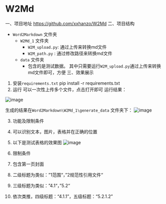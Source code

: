 # W2Md
一、项目地址
https://github.com/xxhanzo/W2Md
二、项目结构
- `Word2Markdown` 文件夹
  - `W2Md_1` 文件夹
    - `W2M_upload.py`: 通过上传来转换md文件
    - `W2M_path.py` : 通过修改路径来转换md文件
  - `data` 文件夹
    - 包含的是测试数据。
其中只需要运行`W2M_upload.py`通过上传来转换md文件即可，方便
三、效果展示
1. 安装`requirements.txt`
pip install -r requirements.txt
2. 运行
可以一次性上传多个文件，点击打开即可
运行结果：

![image](https://github.com/user-attachments/assets/ac47aceb-a958-4ba1-9a2f-ac3b1237ac77)

生成的结果在`Word2Markdown\W2Md_1\generate_data` 文件夹下：
![image](https://github.com/user-attachments/assets/d4500e2b-3776-4150-aa5c-27d652d8aeef)

3. 功能及限制条件
1. 可以识别文本，图片，表格并在正确的位置
  1. 以下是测试表格的效果图
![image](https://github.com/user-attachments/assets/799ac0ab-1213-4e3e-b27d-d764c32085cb)

2. 限制条件
  1. 包含第一页封面
  2. 二级标题为类似：”1范围“，”2规范性引用文件“
  3. 三级标题为类似：”4.1“，”5.2“
  4. 依次类推，四级标题：“4.1.1”，五级标题：“5.2.1.2”
